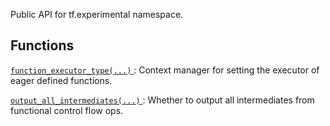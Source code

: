Public API for tf.experimental namespace.



## Functions
[ `function_executor_type(...)` ](https://tensorflow.google.cn/api_docs/python/tf/experimental/function_executor_type): Context manager for setting the executor of eager defined functions.

[ `output_all_intermediates(...)` ](https://tensorflow.google.cn/api_docs/python/tf/compat/v1/experimental/output_all_intermediates): Whether to output all intermediates from functional control flow ops.

